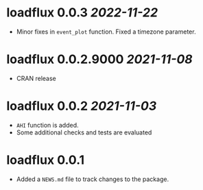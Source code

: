 # loadflux 0.0.3 _2022-11-22_
* Minor fixes in `event_plot` function. Fixed a timezone parameter.

# loadflux 0.0.2.9000 _2021-11-08_
* CRAN release

# loadflux 0.0.2 _2021-11-03_

* `AHI` function is added.
* Some additional checks and tests are evaluated

# loadflux 0.0.1

* Added a `NEWS.md` file to track changes to the package.
